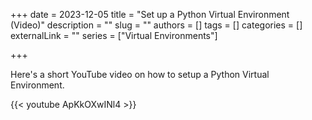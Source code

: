 +++ 
date = 2023-12-05
title = "Set up a Python Virtual Environment (Video)"
description = ""
slug = ""
authors = []
tags = []
categories = []
externalLink = ""
series = ["Virtual Environments"]

+++

Here's a short YouTube video on how to setup a Python Virtual Environment.

{{< youtube ApKkOXwINl4 >}}
